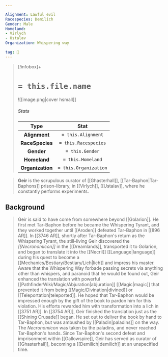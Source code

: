 ```yaml
---

Alignment: Lawful evil
Racespecies: Demilich
Gender: Male
Homeland:
- Virlych
- Ustalav
Organization: Whispering way

tag: 👤️
---
```


> [!infobox]+
> #  `= this.file.name`
> ![[image.png|cover hsmall]]
> ##### Stats
> Type | Stat |
> :---: |:---:|
> **Alignment** | `= this.Alignment` |
> **RaceSpecies** | `= this.Racespecies` |
> **Gender** | `= this.Gender` |
> **Homeland** | `= this.Homeland` |
> **Organization** | `= this.Organization` |



> **Geir** is the scrupulous curator of [[Ghasterhall]], [[Tar-Baphon|Tar-Baphons]] prison-library, in [[Virlych]], [[Ustalav]], where he constantly performs experiments.


## Background

> Geir is said to have come from somewhere beyond [[Golarion]]. He first met Tar-Baphon before he became the Whispering Tyrant, and they worked together until [[Aroden]] defeated Tar-Baphon in [[896 AR]].
> In [[3746 AR]], shortly after Tar-Baphon's return as the Whispering Tyrant, the still-living Geir discovered the *[[Necronomicon]]* in the [[Dreamlands]], transported it to Golarion, and began to translate it into the [[Necril]] [[Language|language]] during his quest to become a [[Mechanics/Bestiary/Bestiary/Lich|lich]] and impress his master. Aware that the Whispering Way forbade passing secrets via anything other than whispers, and paranoid that he would be found out, Geir enhanced the translation with powerful [[PathfinderWiki/Magic/Abjuration|abjuration]] [[Magic|magic]] that prevented it from being [[Magic/Divination|divined]] or [[Teleportation|teleported]]. He hoped that Tar-Baphon would be impressed enough by the gift of the book to pardon him for this violation. His efforts rewarded him with transformation into a lich in [[3751 AR]].
> In [[3754 AR]], Geir finished the translation just as the [[Shining Crusade]] began. He set out to deliver the book by hand to Tar-Baphon, but was ambushed by [[Paladin|paladins]] on the way. The *Necronomicon* was taken by the paladins, and never reached Tar-Baphon's hands.
> Since Tar-Baphon's second defeat and imprisonment within [[Gallowspire]], Geir has served as curator of [[Ghasterhall]], becoming a [[Demilich|demilich]] at an unspecified time.







